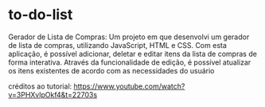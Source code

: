 # to-do-list
 Gerador de Lista de Compras: Um projeto em que desenvolvi um gerador de lista de compras, utilizando JavaScript, HTML e CSS. Com esta aplicação, é possível adicionar, deletar e editar itens da lista de compras de forma interativa. Através da funcionalidade de edição, é possível atualizar os itens existentes de acordo com as necessidades do usuário

créditos ao tutorial: https://www.youtube.com/watch?v=3PHXvlpOkf4&t=22703s
